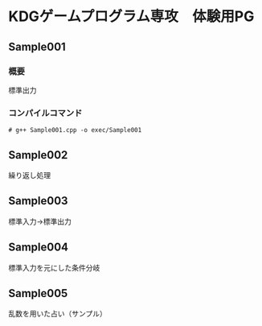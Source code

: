 # KDGゲームプログラム専攻　体験用PG

## Sample001
### 概要
標準出力
### コンパイルコマンド
```
# g++ Sample001.cpp -o exec/Sample001
```

## Sample002
繰り返し処理

## Sample003
標準入力→標準出力

## Sample004
標準入力を元にした条件分岐

## Sample005
乱数を用いた占い（サンプル）
